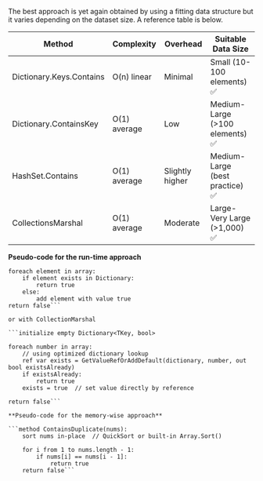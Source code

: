 The best approach is yet again obtained by using a fitting data structure but it varies depending on the dataset size.
A reference table is below.

| Method                     | Complexity   | Overhead          | Suitable Data Size                   |
|----------------------------|--------------|-------------------|--------------------------------------|
| Dictionary.Keys.Contains   | O(n) linear  | Minimal           | Small (10-100 elements) ✅           |
| Dictionary.ContainsKey     | O(1) average | Low               | Medium-Large (>100 elements) ✅      |
| HashSet.Contains           | O(1) average | Slightly higher   | Medium-Large (best practice) ✅      |
| CollectionsMarshal         | O(1) average | Moderate          | Large-Very Large (>1,000) ✅         |

**Pseudo-code for the run-time approach**
```initialize Dictionary<TKey, bool>
foreach element in array:
    if element exists in Dictionary:
        return true
    else:
        add element with value true
return false```

or with CollectionMarshal

```initialize empty Dictionary<TKey, bool>

foreach number in array:
    // using optimized dictionary lookup
    ref var exists = GetValueRefOrAddDefault(dictionary, number, out bool existsAlready)
    if existsAlready:
        return true
    exists = true  // set value directly by reference

return false```

**Pseudo-code for the memory-wise approach**

```method ContainsDuplicate(nums):
    sort nums in-place  // QuickSort or built-in Array.Sort()

    for i from 1 to nums.length - 1:
        if nums[i] == nums[i - 1]:
            return true
    return false```